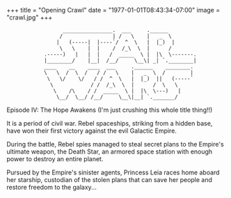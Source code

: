 +++
title = "Opening Crawl"
date = "1977-01-01T08:43:34-07:00"
image = "crawl.jpg"
+++
```
                  ________________.  ___     .______
                 /                | /   \    |   _  \
                |   (-----|  |----`/  ^  \   |  |_)  |
                 \   \    |  |    /  /_\  \  |      /
            .-----)   |   |  |   /  _____  \ |  |\  \-------.
            |________/    |__|  /__/     \__\| _| `.________|
            ____    __    ____  ___     .______    ________.
            \   \  /  \  /   / /   \    |   _  \  /        |
             \   \/    \/   / /  ^  \   |  |_)  ||   (-----`
              \            / /  /_\  \  |      /  \   \
               \    /\    / /  _____  \ |  |\  \---)   |
                \__/  \__/ /__/     \__\|__| `._______/

```
Episode IV: The Hope Awakens
(I'm just crushing this whole title thing!!)


It is a period of civil war. Rebel spaceships, striking from a hidden base, have won their first victory against the evil Galactic Empire.

During the battle, Rebel spies managed to steal secret plans to the Empire's ultimate weapon, the Death Star, an armored space station with enough power to destroy an entire planet.

Pursued by the Empire's sinister agents, Princess Leia races home aboard her starship, custodian of the stolen plans that can save her people and restore freedom to the galaxy...
